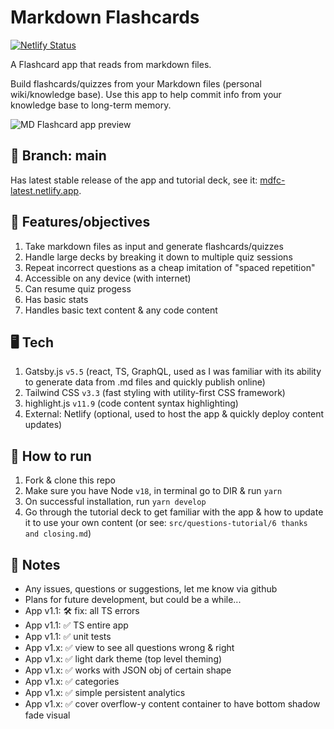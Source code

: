 # Markdown Flashcards

[![Netlify Status](https://api.netlify.com/api/v1/badges/8d2ddcfd-a7a2-4a8d-afb1-3698fb2c1c82/deploy-status)](https://app.netlify.com/sites/mdfc-latest/deploys)

A Flashcard app that reads from markdown files.

Build flashcards/quizzes from your Markdown files (personal wiki/knowledge base). Use this app to help commit info from your knowledge base to long-term memory.

![MD Flashcard app preview](static/app-preview.gif)

## 🌿 Branch: main

Has latest stable release of the app and tutorial deck, see it: [mdfc-latest.netlify.app](https://mdfc-latest.netlify.app/).

## 🏁 Features/objectives

1. Take markdown files as input and generate flashcards/quizzes
2. Handle large decks by breaking it down to multiple quiz sessions
3. Repeat incorrect questions as a cheap imitation of "spaced repetition"
4. Accessible on any device (with internet)
5. Can resume quiz progess
6. Has basic stats
7. Handles basic text content &amp; any code content

## 🖥️ Tech

1. Gatsby.js `v5.5` (react, TS, GraphQL, used as I was familiar with its ability to generate data from .md files and quickly publish online)
2. Tailwind CSS `v3.3` (fast styling with utility-first CSS framework)
3. highlight.js `v11.9` (code content syntax highlighting)
4. External: Netlify (optional, used to host the app &amp; quickly deploy content updates)

## 🚀 How to run

1. Fork &amp; clone this repo
2. Make sure you have Node `v18`, in terminal go to DIR &amp; run `yarn`
3. On successful installation, run `yarn develop`
4. Go through the tutorial deck to get familiar with the app &amp; how to update it to use your own content (or see: `src/questions-tutorial/6 thanks and closing.md`)

## 📝 Notes

- Any issues, questions or suggestions, let me know via github
- Plans for future development, but could be a while...
- App v1.1: 🛠️ fix: all TS errors
- App v1.1: ✅ TS entire app
- App v1.1: ✅ unit tests
- App v1.x: ✅ view to see all questions wrong &amp; right
- App v1.x: ✅ light dark theme (top level theming)
- App v1.x: ✅ works with JSON obj of certain shape
- App v1.x: ✅ categories
- App v1.x: ✅ simple persistent analytics
- App v1.x: ✅ cover overflow-y content container to have bottom shadow fade visual
